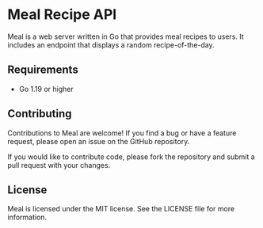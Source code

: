 # Meal Recipe API

Meal is a web server written in Go that provides meal recipes to users. It includes an endpoint that displays a random recipe-of-the-day.

## Requirements

- Go 1.19 or higher

## Contributing

Contributions to Meal are welcome! If you find a bug or have a feature request, please open an issue on the GitHub repository.

If you would like to contribute code, please fork the repository and submit a pull request with your changes.

## License

Meal is licensed under the MIT license. See the LICENSE file for more information.
